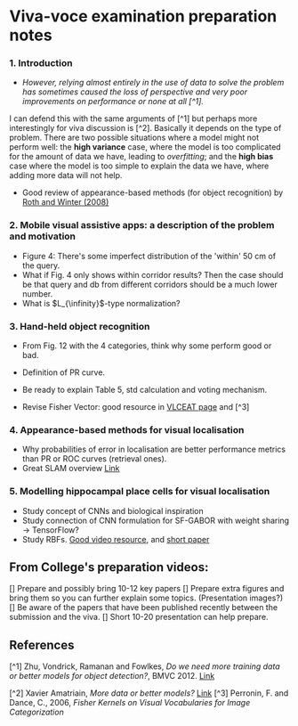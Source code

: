 # Viva-voce examination preparation notes

### 1. Introduction

 * *However, relying almost entirely in the use of data to solve the problem has sometimes caused the loss of perspective and very poor improvements on performance or none at all [^1].*

  I can defend this with the same arguments of [^1] but perhaps more interestingly for viva discussion is [^2]. Basically it depends on the type of problem. There are two possible situations where a model might not perform well: the **high variance** case, where the model is too complicated for the amount of data we have, leading to *overfitting*; and the **high bias** case where the model is too simple to explain the data we have, where adding more data will not help.

 * Good review of appearance-based methods (for object recognition) by [Roth and Winter (2008)](http://machinelearning.wustl.edu/uploads/Main/appearance_based_methods.pdf)

### 2. Mobile visual assistive apps: a description of the problem and motivation

 * Figure 4: There's some imperfect distribution of the 'within' 50 cm of the query.
 * What if Fig. 4 only shows within corridor results? Then the case should be that query and db from different corridors should be a much lower number.
 * What is $L_{\infinity}$-type normalization?
### 3. Hand-held object recognition

 * From Fig. 12 with the 4 categories, think why some perform good or bad.

 * Definition of PR curve.
 
 * Be ready to explain Table 5, std calculation and voting mechanism.

 * Revise Fisher Vector: good resource in [VLCEAT page](http://www.vlfeat.org/api/fisher-fundamentals.html) and [^3]

### 4. Appearance-based methods for visual localisation
 * Why probabilities of error in localisation are better performance metrics than PR or ROC curves (retrieval ones).
 * Great SLAM overview [Link](http://www.computervisionblog.com/2016/01/why-slam-matters-future-of-real-time.html)
### 5. Modelling hippocampal place cells for visual localisation

 * Study concept of CNNs and biological inspiration
 * Study connection of CNN formulation for SF-GABOR with weight sharing -> TensorFlow?
 * Study RBFs. [Good video resource](https://www.youtube.com/watch?v=O8CfrnOPtLc), and [short paper](http://hermes.etc.upt.ro/docs/cercetare/articole/NafornitaI2.pdf)


## From College's preparation videos:

[] Prepare and possibly bring 10-12 key papers
[] Prepare extra figures and bring them so you can further explain some topics. (Presentation images?)
[] Be aware of the papers that have been published recently between the submission and the viva.
[] Short 10-20 presentation can help prepare.

## References

[^1] Zhu, Vondrick, Ramanan and Fowlkes, *Do we need more training data or better models for object detection?*, BMVC 2012. [Link](http://citeseerx.ist.psu.edu/viewdoc/download?doi=10.1.1.259.7748&rep=rep1&type=pdf)

[^2] Xavier Amatriain, *More data or better models?* [Link](http://technocalifornia.blogspot.co.uk/2012/07/more-data-or-better-models.html)
[^3] Perronin, F. and Dance, C., 2006, *Fisher Kernels on Visual Vocabularies for Image Categorization*
